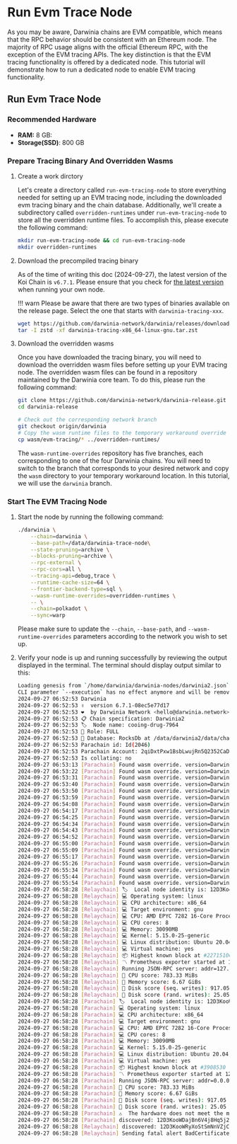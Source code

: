 # Run Evm Trace Node

As you may be aware, Darwinia chains are EVM compatible, which means that the RPC behavior should be consistent with an Ethereum node. The majority of RPC usage aligns with the official Ethereum RPC, with the exception of the EVM tracing APIs. The key distinction is that the EVM tracing functionality is offered by a dedicated node. This tutorial will demonstrate how to run a dedicated node to enable EVM tracing functionality.

## Run Evm Trace Node

### Recommended Hardware

- **RAM:** 8 GB:
- **Storage(SSD)**: 800 GB

### Prepare Tracing Binary And Overridden Wasms

1. Create a work dirctory
    
    Let's create a directory called `run-evm-tracing-node` to store everything needed for setting up an EVM tracing node, including the downloaded evm tracing binary and the chain database. Additionally, we'll create a subdirectory called `overridden-runtimes` under `run-evm-tracing-node` to store all the overridden runtime files. To accomplish this, please execute the following command:
    
    ```bash
    mkdir run-evm-tracing-node && cd run-evm-tracing-node
    mkdir overridden-runtimes
    ```
    
2. Download the precompiled tracing binary
    
    As of the time of writing this doc (2024-09-27), the latest version of the Koi Chain is `v6.7.1`. Please ensure that you check for [the latest version](https://github.com/darwinia-network/darwinia/releases) when running your own node.

    !!! warn 
        Please be aware that there are two types of binaries available on the release page. Select the one that starts with `darwinia-tracing-xxx`.
    
    ```bash
    wget https://github.com/darwinia-network/darwinia/releases/download/v6.7.1/darwinia-tracing-x86_64-linux-gnu.tar.zst
    tar -I zstd -xf darwinia-tracing-x86_64-linux-gnu.tar.zst
    ```
    
3. Download the overridden wasms
    
    Once you have downloaded the tracing binary, you will need to download the overridden wasm files before setting up your EVM tracing node. The overridden wasm files can be found in a repository maintained by the Darwinia core team. To do this, please run the following command:
    
    ```bash
    git clone https://github.com/darwinia-network/darwinia-release.git
    cd darwinia-release

    # Check out the corresponding network branch
    git checkout origin/darwinia
    # Copy the wasm runtime files to the temporary workaround override runtime location 
    cp wasm/evm-tracing/* ../overridden-runtimes/
    ```
    
    The `wasm-runtime-overrides` repository has five branches, each corresponding to one of the four Darwinia chains. You will need to switch to the branch that corresponds to your desired network and copy the `wasm` directory to your temporary workaround location. In this tutorial, we will use the `darwinia` branch.
    

### Start The EVM Tracing Node

1. Start the node by running the following command:
    
    ```bash
    ./darwinia \
        --chain=darwinia \
        --base-path=/data/darwinia-trace-node\
        --state-pruning=archive \
        --blocks-pruning=archive \
        --rpc-external \
        --rpc-cors=all \
        --tracing-api=debug,trace \
        --runtime-cache-size=64 \
        --frontier-backend-type=sql \
        --wasm-runtime-overrides=overridden-runtimes \
        -- \
        --chain=polkadot \
        --sync=warp
    ```
    
    Please make sure to update the `--chain`, `--base-path`, and `--wasm-runtime-overrides` parameters according to the network you wish to set up.
    
2. Verify your node is up and running successfully by reviewing the output displayed in the terminal. The terminal should display output similar to this:
    
    ```bash
    Loading genesis from `/home/darwinia/darwinia-nodes/darwinia2.json`
    CLI parameter `--execution` has no effect anymore and will be removed in the future!
    2024-09-27 06:52:53 Darwinia
    2024-09-27 06:52:53 ✌️  version 6.7.1-08ec5e77d17
    2024-09-27 06:52:53 ❤️  by Darwinia Network <hello@darwinia.network>, 2018-2024
    2024-09-27 06:52:53 📋 Chain specification: Darwinia2
    2024-09-27 06:52:53 🏷  Node name: cooing-drug-7964
    2024-09-27 06:52:53 👤 Role: FULL
    2024-09-27 06:52:53 💾 Database: RocksDb at /data/darwinia2/data/chains/darwinia2/db/full
    2024-09-27 06:52:53 Parachain id: Id(2046)
    2024-09-27 06:52:53 Parachain Account: 2qiDxtPxw1BsbLwujRn5Q2352CaDPY8UMZi4iHBfPXo6FgHd
    2024-09-27 06:52:53 Is collating: no
    2024-09-27 06:53:13 [Parachain] Found wasm override. version=Darwinia2-6640 (DarwiniaOfficialRust-0.tx0.au0) file=overridden-runtimes/darwinia/evm-tracing/darwinia-v6.6.4-evm-tracing.compact.compressed.wasm
    2024-09-27 06:53:22 [Parachain] Found wasm override. version=Darwinia2-6404 (DarwiniaOfficialRust-0.tx0.au0) file=overridden-runtimes/darwinia/evm-tracing/darwinia-v6.4.0-4-evm-tracing.compact.compressed.wasm
    2024-09-27 06:53:31 [Parachain] Found wasm override. version=Darwinia2-6400 (DarwiniaOfficialRust-0.tx0.au0) file=overridden-runtimes/darwinia/evm-tracing/darwinia-v6.4.0-evm-tracing.compact.compressed.wasm
    2024-09-27 06:53:40 [Parachain] Found wasm override. version=Darwinia2-6501 (DarwiniaOfficialRust-0.tx0.au0) file=overridden-runtimes/darwinia/evm-tracing/darwinia-v6.5.0-1-evm-tracing.compact.compressed.wasm
    2024-09-27 06:53:50 [Parachain] Found wasm override. version=Darwinia2-6600 (DarwiniaOfficialRust-0.tx0.au0) file=overridden-runtimes/darwinia/evm-tracing/darwinia-v6.6.0-evm-tracing.compact.compressed.wasm
    2024-09-27 06:53:59 [Parachain] Found wasm override. version=Darwinia2-6650 (DarwiniaOfficialRust-0.tx0.au0) file=overridden-runtimes/darwinia/evm-tracing/darwinia-v6.6.5-evm-tracing.compact.compressed.wasm
    2024-09-27 06:54:08 [Parachain] Found wasm override. version=Darwinia2-6620 (DarwiniaOfficialRust-0.tx0.au0) file=overridden-runtimes/darwinia/evm-tracing/darwinia-v6.6.2-evm-tracing.compact.compressed.wasm
    2024-09-27 06:54:17 [Parachain] Found wasm override. version=Darwinia2-6510 (DarwiniaOfficialRust-0.tx0.au0) file=overridden-runtimes/darwinia/evm-tracing/darwinia-v6.5.1-evm-tracing.compact.compressed.wasm
    2024-09-27 06:54:25 [Parachain] Found wasm override. version=Darwinia2-6340 (DarwiniaOfficialRust-0.tx0.au0) file=overridden-runtimes/darwinia/evm-tracing/darwinia-v6.3.4-evm-tracing.compact.compressed.wasm
    2024-09-27 06:54:34 [Parachain] Found wasm override. version=Darwinia2-6500 (DarwiniaOfficialRust-0.tx0.au0) file=overridden-runtimes/darwinia/evm-tracing/darwinia-v6.5.0-evm-tracing.compact.compressed.wasm
    2024-09-27 06:54:43 [Parachain] Found wasm override. version=Darwinia2-6670 (DarwiniaOfficialRust-0.tx0.au0) file=overridden-runtimes/darwinia/evm-tracing/darwinia-v6.7.0-evm-tracing.compact.compressed.wasm
    2024-09-27 06:54:52 [Parachain] Found wasm override. version=Darwinia2-6401 (DarwiniaOfficialRust-0.tx0.au0) file=overridden-runtimes/darwinia/evm-tracing/darwinia-v6.4.0-1-evm-tracing.compact.compressed.wasm
    2024-09-27 06:55:00 [Parachain] Found wasm override. version=Darwinia2-6403 (DarwiniaOfficialRust-0.tx0.au0) file=overridden-runtimes/darwinia/evm-tracing/darwinia-v6.4.0-3-evm-tracing.compact.compressed.wasm
    2024-09-27 06:55:09 [Parachain] Found wasm override. version=Darwinia2-6610 (DarwiniaOfficialRust-0.tx0.au0) file=overridden-runtimes/darwinia/evm-tracing/darwinia-v6.6.1-evm-tracing.compact.compressed.wasm
    2024-09-27 06:55:17 [Parachain] Found wasm override. version=Darwinia2-6300 (DarwiniaOfficialRust-0.tx0.au0) file=overridden-runtimes/darwinia/evm-tracing/darwinia-v6.3.0-evm-tracing.compact.compressed.wasm
    2024-09-27 06:55:26 [Parachain] Found wasm override. version=Darwinia2-6630 (DarwiniaOfficialRust-0.tx0.au0) file=overridden-runtimes/darwinia/evm-tracing/darwinia-v6.6.3-evm-tracing.compact.compressed.wasm
    2024-09-27 06:55:34 [Parachain] Found wasm override. version=Darwinia2-6402 (DarwiniaOfficialRust-0.tx0.au0) file=overridden-runtimes/darwinia/evm-tracing/darwinia-v6.4.0-2-evm-tracing.compact.compressed.wasm
    2024-09-27 06:55:44 [Parachain] Found wasm override. version=Darwinia2-6511 (DarwiniaOfficialRust-0.tx0.au0) file=overridden-runtimes/darwinia/evm-tracing/darwinia-v6.5.1-1-evm-tracing.compact.compressed.wasm
    2024-09-27 06:55:54 [Parachain] Found wasm override. version=Darwinia2-6710 (DarwiniaOfficialRust-0.tx0.au0) file=overridden-runtimes/darwinia/evm-tracing/darwinia-v6.7.1-evm-tracing.compact.compressed.wasm
    2024-09-27 06:58:28 [Relaychain] 🏷  Local node identity is: 12D3KooWDajBn6V4j8Hq5j2yG2H3q16ztZ7wZ9Qg6NoitGr6XYBz
    2024-09-27 06:58:28 [Relaychain] 💻 Operating system: linux
    2024-09-27 06:58:28 [Relaychain] 💻 CPU architecture: x86_64
    2024-09-27 06:58:28 [Relaychain] 💻 Target environment: gnu
    2024-09-27 06:58:28 [Relaychain] 💻 CPU: AMD EPYC 7282 16-Core Processor
    2024-09-27 06:58:28 [Relaychain] 💻 CPU cores: 8
    2024-09-27 06:58:28 [Relaychain] 💻 Memory: 30090MB
    2024-09-27 06:58:28 [Relaychain] 💻 Kernel: 5.15.0-25-generic
    2024-09-27 06:58:28 [Relaychain] 💻 Linux distribution: Ubuntu 20.04.6 LTS
    2024-09-27 06:58:28 [Relaychain] 💻 Virtual machine: yes
    2024-09-27 06:58:28 [Relaychain] 📦 Highest known block at #22715100
    2024-09-27 06:58:28 [Relaychain] 〽️ Prometheus exporter started at 127.0.0.1:9616
    2024-09-27 06:58:28 [Relaychain] Running JSON-RPC server: addr=127.0.0.1:9945, allowed origins=["http://localhost:*", "http://127.0.0.1:*", "https://localhost:*", "https://127.0.0.1:*", "https://polkadot.js.org"]
    2024-09-27 06:58:28 [Relaychain] 🏁 CPU score: 783.33 MiBs
    2024-09-27 06:58:28 [Relaychain] 🏁 Memory score: 6.67 GiBs
    2024-09-27 06:58:28 [Relaychain] 🏁 Disk score (seq. writes): 917.05 MiBs
    2024-09-27 06:58:28 [Relaychain] 🏁 Disk score (rand. writes): 25.05 MiBs
    2024-09-27 06:58:28 [Parachain] 🏷  Local node identity is: 12D3KooWRyXoStSmNnVZjCoQsitLwruKcc6e7mu5dQAnA4CXVMhk
    2024-09-27 06:58:28 [Parachain] 💻 Operating system: linux
    2024-09-27 06:58:28 [Parachain] 💻 CPU architecture: x86_64
    2024-09-27 06:58:28 [Parachain] 💻 Target environment: gnu
    2024-09-27 06:58:28 [Parachain] 💻 CPU: AMD EPYC 7282 16-Core Processor
    2024-09-27 06:58:28 [Parachain] 💻 CPU cores: 8
    2024-09-27 06:58:28 [Parachain] 💻 Memory: 30090MB
    2024-09-27 06:58:28 [Parachain] 💻 Kernel: 5.15.0-25-generic
    2024-09-27 06:58:28 [Parachain] 💻 Linux distribution: Ubuntu 20.04.6 LTS
    2024-09-27 06:58:28 [Parachain] 💻 Virtual machine: yes
    2024-09-27 06:58:28 [Parachain] 📦 Highest known block at #3908530
    2024-09-27 06:58:28 [Parachain] 〽️ Prometheus exporter started at 127.0.0.1:9615
    2024-09-27 06:58:28 [Parachain] Running JSON-RPC server: addr=0.0.0.0:9944, allowed origins=["*"]
    2024-09-27 06:58:28 [Parachain] 🏁 CPU score: 783.33 MiBs
    2024-09-27 06:58:28 [Parachain] 🏁 Memory score: 6.67 GiBs
    2024-09-27 06:58:28 [Parachain] 🏁 Disk score (seq. writes): 917.05 MiBs
    2024-09-27 06:58:28 [Parachain] 🏁 Disk score (rand. writes): 25.05 MiBs
    2024-09-27 06:58:28 [Parachain] ⚠️  The hardware does not meet the minimal requirements Failed checks: Copy(expected: 11.49 GiBs, found: 6.67 GiBs), Seq Write(expected: 950.00 MiBs, found: 917.05 MiBs), Rnd Write(expected: 420.00 MiBs, found: 25.05 MiBs),  for role 'Authority'.
    2024-09-27 06:58:28 [Parachain] discovered: 12D3KooWDajBn6V4j8Hq5j2yG2H3q16ztZ7wZ9Qg6NoitGr6XYBz /ip4/172.20.0.2/tcp/30334/ws
    2024-09-27 06:58:28 [Relaychain] discovered: 12D3KooWRyXoStSmNnVZjCoQsitLwruKcc6e7mu5dQAnA4CXVMhk /ip4/172.20.0.2/tcp/30333/ws
    2024-09-27 06:58:28 [Relaychain] Sending fatal alert BadCertificate
    ```
